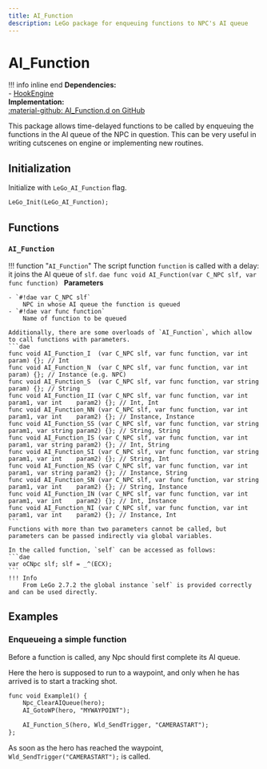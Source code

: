 ```yaml
---
title: AI_Function
description: LeGo package for enqueuing functions to NPC's AI queue
---
```

# AI_Function

!!! info inline end
    **Dependencies:**<br/>
    - [HookEngine](hook_engine.md)<br/>
    **Implementation:**<br/>
    [:material-github: AI_Function.d on GitHub](https://github.com/Lehona/LeGo/blob/dev/AI_Function.d)

This package allows time-delayed functions to be called by enqueuing the functions in the AI queue of the NPC in question. This can be very useful in writing cutscenes on engine or implementing new routines.

## Initialization
Initialize with `LeGo_AI_Function` flag.
```dae
LeGo_Init(LeGo_AI_Function);
```

## Functions

### `AI_Function`
!!! function "`AI_Function`"
    The script function `function` is called with a delay: it joins the AI queue of `slf`.
    ```dae
    func void AI_Function(var C_NPC slf, var func function)
    ```
    **Parameters**

    - `#!dae var C_NPC slf`  
        NPC in whose AI queue the function is queued
    - `#!dae var func function`  
        Name of function to be queued

    Additionally, there are some overloads of `AI_Function`, which allow to call functions with parameters.
    ```dae
    func void AI_Function_I  (var C_NPC slf, var func function, var int    param) {}; // Int
    func void AI_Function_N  (var C_NPC slf, var func function, var int    param) {}; // Instance (e.g. NPC)
    func void AI_Function_S  (var C_NPC slf, var func function, var string param) {}; // String
    func void AI_Function_II (var C_NPC slf, var func function, var int    param1, var int    param2) {}; // Int, Int
    func void AI_Function_NN (var C_NPC slf, var func function, var int    param1, var int    param2) {}; // Instance, Instance
    func void AI_Function_SS (var C_NPC slf, var func function, var string param1, var string param2) {}; // String, String
    func void AI_Function_IS (var C_NPC slf, var func function, var int    param1, var string param2) {}; // Int, String
    func void AI_Function_SI (var C_NPC slf, var func function, var string param1, var int    param2) {}; // String, Int
    func void AI_Function_NS (var C_NPC slf, var func function, var int    param1, var string param2) {}; // Instance, String
    func void AI_Function_SN (var C_NPC slf, var func function, var string param1, var int    param2) {}; // String, Instance
    func void AI_Function_IN (var C_NPC slf, var func function, var int    param1, var int    param2) {}; // Int, Instance
    func void AI_Function_NI (var C_NPC slf, var func function, var int    param1, var int    param2) {}; // Instance, Int
    ```
    Functions with more than two parameters cannot be called, but parameters can be passed indirectly via global variables.

    In the called function, `self` can be accessed as follows:
    ```dae
    var oCNpc slf; slf = _^(ECX);
    ```
    !!! Info
        From LeGo 2.7.2 the global instance `self` is provided correctly and can be used directly.

## Examples

### Enqueueing a simple function
Before a function is called, any Npc should first complete its AI queue.

Here the hero is supposed to run to a waypoint, and only when he has arrived is to start a tracking shot.
```dae
func void Example1() {
    Npc_ClearAIQueue(hero);
    AI_GotoWP(hero, "MYWAYPOINT");

    AI_Function_S(hero, Wld_SendTrigger, "CAMERASTART");
};
```
As soon as the hero has reached the waypoint, `Wld_SendTrigger("CAMERASTART");` is called.
